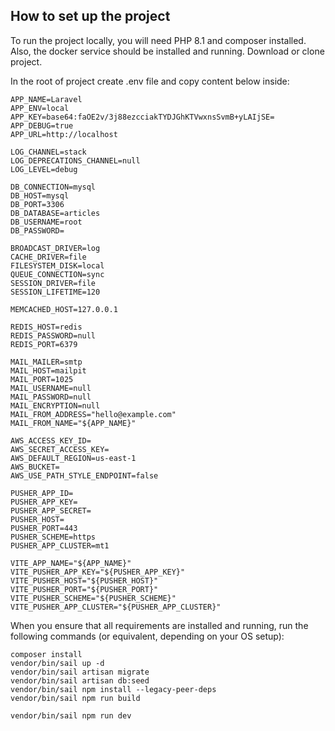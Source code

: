 ## How to set up the project

To run the project locally, you will need PHP 8.1 and composer installed.
Also, the docker service should be installed and running.
Download or clone project.

In the root of project create .env file and copy content below inside:

```
APP_NAME=Laravel
APP_ENV=local
APP_KEY=base64:faOE2v/3j88ezcciakTYDJGhKTVwxnsSvmB+yLAIjSE=
APP_DEBUG=true
APP_URL=http://localhost

LOG_CHANNEL=stack
LOG_DEPRECATIONS_CHANNEL=null
LOG_LEVEL=debug

DB_CONNECTION=mysql
DB_HOST=mysql
DB_PORT=3306
DB_DATABASE=articles
DB_USERNAME=root
DB_PASSWORD=

BROADCAST_DRIVER=log
CACHE_DRIVER=file
FILESYSTEM_DISK=local
QUEUE_CONNECTION=sync
SESSION_DRIVER=file
SESSION_LIFETIME=120

MEMCACHED_HOST=127.0.0.1

REDIS_HOST=redis
REDIS_PASSWORD=null
REDIS_PORT=6379

MAIL_MAILER=smtp
MAIL_HOST=mailpit
MAIL_PORT=1025
MAIL_USERNAME=null
MAIL_PASSWORD=null
MAIL_ENCRYPTION=null
MAIL_FROM_ADDRESS="hello@example.com"
MAIL_FROM_NAME="${APP_NAME}"

AWS_ACCESS_KEY_ID=
AWS_SECRET_ACCESS_KEY=
AWS_DEFAULT_REGION=us-east-1
AWS_BUCKET=
AWS_USE_PATH_STYLE_ENDPOINT=false

PUSHER_APP_ID=
PUSHER_APP_KEY=
PUSHER_APP_SECRET=
PUSHER_HOST=
PUSHER_PORT=443
PUSHER_SCHEME=https
PUSHER_APP_CLUSTER=mt1

VITE_APP_NAME="${APP_NAME}"
VITE_PUSHER_APP_KEY="${PUSHER_APP_KEY}"
VITE_PUSHER_HOST="${PUSHER_HOST}"
VITE_PUSHER_PORT="${PUSHER_PORT}"
VITE_PUSHER_SCHEME="${PUSHER_SCHEME}"
VITE_PUSHER_APP_CLUSTER="${PUSHER_APP_CLUSTER}"

```


When you ensure that all requirements are installed and running,
run the following commands (or equivalent, depending on your OS setup):

```
composer install
vendor/bin/sail up -d
vendor/bin/sail artisan migrate
vendor/bin/sail artisan db:seed
vendor/bin/sail npm install --legacy-peer-deps
vendor/bin/sail npm run build

vendor/bin/sail npm run dev
```
